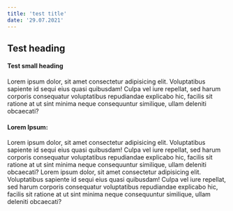 ```yaml
---
title: 'test title'
date: '29.07.2021'
---
```


## Test heading

#### Test small heading

Lorem ipsum dolor, sit amet consectetur adipisicing elit. Voluptatibus sapiente id sequi eius quasi quibusdam! Culpa vel iure repellat, sed harum corporis consequatur voluptatibus repudiandae explicabo hic, facilis sit ratione at ut sint minima neque consequuntur similique, ullam deleniti obcaecati?

#### Lorem Ipsum:

Lorem ipsum dolor, sit amet consectetur adipisicing elit. Voluptatibus sapiente id sequi eius quasi quibusdam! Culpa vel iure repellat, sed harum corporis consequatur voluptatibus repudiandae explicabo hic, facilis sit ratione at ut sint minima neque consequuntur similique, ullam deleniti obcaecati?
Lorem ipsum dolor, sit amet consectetur adipisicing elit. Voluptatibus sapiente id sequi eius quasi quibusdam! Culpa vel iure repellat, sed harum corporis consequatur voluptatibus repudiandae explicabo hic, facilis sit ratione at ut sint minima neque consequuntur similique, ullam deleniti obcaecati?
